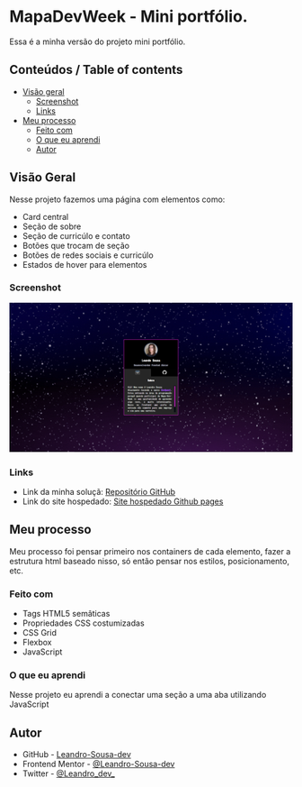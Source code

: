 # MapaDevWeek - Mini portfólio.

Essa é a minha versão do projeto mini portfólio.

## Conteúdos / Table of contents

- [Visão geral](#visão-geral)
  - [Screenshot](#screenshot)
  - [Links](#links) 
- [Meu processo](#meu-processo)
  - [Feito com](#feito-com)
  - [O que eu aprendi](#o-que-eu-aprendi)
  - [Autor](#author)
## Visão Geral

Nesse projeto fazemos uma página com elementos como:
- Card central
- Seção de sobre
- Seção de curricúlo e contato
- Botões que trocam de seção
- Botões de redes sociais e curricúlo
- Estados de hover para elementos

### Screenshot

![](./src/imagens/mini-portfolio-print.png)

### Links

- Link da minha soluçã: [Repositório GitHub](https://github.com/Leandro-Sousa-dev/mini-portfolio)
- Link do site hospedado: [Site hospedado Github pages](https://leandro-sousa-dev.github.io/mini-portfolio/)

## Meu processo

Meu processo foi pensar primeiro nos containers de cada elemento, fazer a estrutura html baseado nisso, só então pensar nos estilos, posicionamento, etc.

### Feito com

- Tags HTML5 semâticas 
- Propriedades CSS costumizadas 
- CSS Grid
- Flexbox
- JavaScript

### O que eu aprendi

Nesse projeto eu aprendi a conectar uma seção a uma aba utilizando JavaScript

## Autor

- GitHub - [Leandro-Sousa-dev](https://github.com/Leandro-Sousa-dev)
- Frontend Mentor - [@Leandro-Sousa-dev](https://www.frontendmentor.io/profile/Leandro-Sousa-dev)
- Twitter - [@Leandro_dev_](https://twitter.com/Leandro_dev_)

